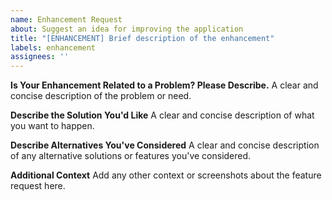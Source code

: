 ```yaml
---
name: Enhancement Request
about: Suggest an idea for improving the application
title: "[ENHANCEMENT] Brief description of the enhancement"
labels: enhancement
assignees: ''
---
```


**Is Your Enhancement Related to a Problem? Please Describe.**
A clear and concise description of the problem or need.

**Describe the Solution You'd Like**
A clear and concise description of what you want to happen.

**Describe Alternatives You've Considered**
A clear and concise description of any alternative solutions or features you've considered.

**Additional Context**
Add any other context or screenshots about the feature request here.
